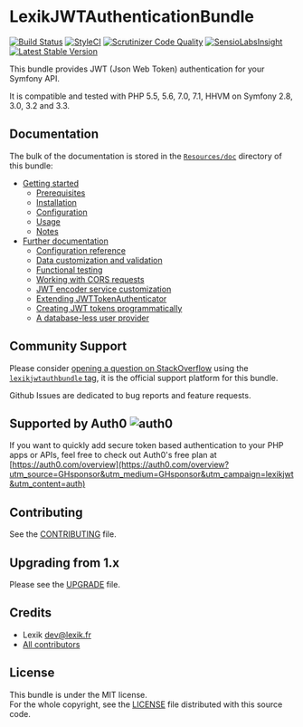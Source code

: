 LexikJWTAuthenticationBundle
============================

[![Build Status](https://travis-ci.org/lexik/LexikJWTAuthenticationBundle.svg?branch=master)](https://travis-ci.org/lexik/LexikJWTAuthenticationBundle)
[![StyleCI](https://styleci.io/repos/18628501/shield?branch=master)](https://styleci.io/repos/18628501?branch=master)
[![Scrutinizer Code Quality](https://scrutinizer-ci.com/g/lexik/LexikJWTAuthenticationBundle/badges/quality-score.png?b=master)](https://scrutinizer-ci.com/g/lexik/LexikJWTAuthenticationBundle/?branch=master)
[![SensioLabsInsight](https://insight.sensiolabs.com/projects/67573b6f-e182-4394-b26a-649c323784f6/mini.png)](https://insight.sensiolabs.com/projects/67573b6f-e182-4394-b26a-649c323784f6)
[![Latest Stable Version](https://poser.pugx.org/lexik/jwt-authentication-bundle/v/stable.svg)](https://packagist.org/packages/lexik/jwt-authentication-bundle)

This bundle provides JWT (Json Web Token) authentication for your Symfony API.

It is compatible and tested with PHP 5.5, 5.6, 7.0, 7.1, HHVM on Symfony 2.8, 3.0, 3.2 and 3.3.

Documentation
-------------

The bulk of the documentation is stored in the [`Resources/doc`](Resources/doc/index.md) directory of this bundle:

* [Getting started](Resources/doc/index.md#getting-started)
  * [Prerequisites](Resources/doc/index.md#prerequisites)
  * [Installation](Resources/doc/index.md#installation)
  * [Configuration](Resources/doc/index.md#configuration)
  * [Usage](Resources/doc/index.md#usage)
  * [Notes](Resources/doc/index.md#notes)
* [Further documentation](Resources/doc/index.md#further-documentation)
  * [Configuration reference](Resources/doc/1-configuration-reference.md)
  * [Data customization and validation](Resources/doc/2-data-customization.md)
  * [Functional testing](Resources/doc/3-functional-testing.md)
  * [Working with CORS requests](Resources/doc/4-cors-requests.md)
  * [JWT encoder service customization](Resources/doc/5-encoder-service.md)
  * [Extending JWTTokenAuthenticator](Resources/doc/6-extending-jwt-authenticator.md)
  * [Creating JWT tokens programmatically](Resources/doc/7-manual-token-creation.md)
  * [A database-less user provider](Resources/doc/8-jwt-user-provider.md)

Community Support
-----------------

Please consider [opening a question on StackOverflow](http://stackoverflow.com/questions/ask) using the [`lexikjwtauthbundle` tag](http://stackoverflow.com/questions/tagged/lexikjwtauthbundle),  it is the official support platform for this bundle.
  
Github Issues are dedicated to bug reports and feature requests.

Supported by Auth0 ![auth0](http://passportjs.org/images/supported_logo.svg)
----------------------------------------------------------------------------

If you want to quickly add secure token based authentication to your PHP apps or APIs, feel free to check out Auth0's free plan at [https://auth0.com/overview](https://auth0.com/overview?utm_source=GHsponsor&utm_medium=GHsponsor&utm_campaign=lexikjwt&utm_content=auth)

Contributing
------------

See the [CONTRIBUTING](CONTRIBUTING.md) file.

Upgrading from 1.x
-------------------

Please see the [UPGRADE](UPGRADE.md) file.

Credits
-------

* Lexik <dev@lexik.fr>
* [All contributors](https://github.com/lexik/LexikJWTAuthenticationBundle/graphs/contributors)

License
-------

This bundle is under the MIT license.  
For the whole copyright, see the [LICENSE](LICENSE) file distributed with this source code.
